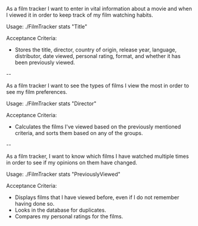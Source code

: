 As a film tracker I want to enter in vital information about a movie and when I viewed it in order to keep track of my film watching habits.

Usage: ./FilmTracker stats "Title"

Acceptance Criteria:
* Stores the title, director, country of origin, release year, language, distributor, date viewed, personal rating, format, and whether it has been previously viewed.

--

As a film tracker I want to see the types of films I view the most in order to see my film preferences.

Usage: ./FilmTracker stats "Director"

Acceptance Criteria:
* Calculates the films I've viewed based on the previously mentioned criteria, and sorts them based on any of the groups.

--

As a film tracker, I want to know which films I have watched multiple times in order to see if my opinions on them have changed.

Usage: ./FilmTracker stats "PreviouslyViewed"

Acceptance Criteria:
* Displays films that I have viewed before, even if I do not remember having done so.
* Looks in the database for duplicates.
* Compares my personal ratings for the films.

